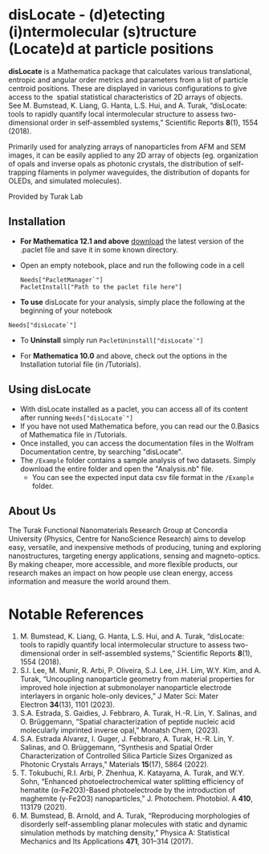  # disLocate  - (d)etecting (i)ntermolecular (s)tructure (Locate)d at particle positions

**disLocate** is a Mathematica package that calculates various translational, entropic and angular order metrics and parameters from a list of particle centroid positions. These are displayed in various configurations to give access to the  spatial statistical characteristics of 2D arrays of objects.  
See M. Bumstead, K. Liang, G. Hanta, L.S. Hui, and A. Turak, “disLocate: tools to rapidly quantify local intermolecular structure to assess two-dimensional order in self-assembled systems,” Scientific Reports **8**(1), 1554 (2018).

Primarily used for analyzing arrays of nanoparticles from AFM and SEM images, it can be easily applied to any 2D array of objects (eg. organization of opals and inverse opals as photonic crystals, the distribution of self-trapping filaments in polymer waveguides, the distribution of dopants for OLEDs, and simulated molecules).

Provided by Turak Lab

## Installation
 - **For Mathematica 12.1 and above** [download](https://github.com/MstislavKeldysh/disLocate/tree/main) the latest version of the .paclet file and save it in some known directory.
 - Open an empty notebook, place and run the following code in a cell
	 ```
	 Needs["PacletManager`"]
	 PacletInstall["Path to the paclet file here"]
	```

- **To use** disLocate for your analysis, simply place the following at the beginning of your notebook
```
Needs["disLocate`"]
```

- To **Uninstall** simply run ```PacletUninstall["disLocate`"]  ```

- For **Mathematica 10.0** and above, check out the options in the Installation tutorial file (in /Tutorials).

## Using disLocate 
- With disLocate installed as a paclet, you can access all of its content after running ```Needs["disLocate`"]```
- If you have not used Mathematica before, you can read our the 0.Basics of Mathematica file in /Tutorials. 
- Once installed, you can access the documentation files in the Wolfram Documentation centre, by searching "disLocate".
- The ``/Example`` folder contains a sample analysis of two datasets. Simply download the entire folder and open the "Analysis.nb" file.
	- You can see the expected input data csv file format in the ```/Example``` folder. 

## About Us
  
The Turak Functional Nanomaterials Research Group at Concordia University (Physics, Centre for NanoScience Research) aims to develop easy, versatile, and inexpensive methods of producing, tuning and exploring nanostructures, targeting energy applications, sensing and magneto-optics. By making cheaper, more accessible, and more flexible products, our research makes an impact on how people use clean energy, access information and measure the world around them.

# Notable References

1. M. Bumstead, K. Liang, G. Hanta, L.S. Hui, and A. Turak, “disLocate: tools to rapidly quantify local intermolecular structure to assess two-dimensional order in self-assembled systems,” Scientific Reports **8**(1), 1554 (2018).
2. S.I. Lee, M. Munir, R. Arbi, P. Oliveira, S.J. Lee, J.H. Lim, W.Y. Kim, and A. Turak, “Uncoupling nanoparticle geometry from material properties for improved hole injection at submonolayer nanoparticle electrode interlayers in organic hole-only devices,” J Mater Sci: Mater Electron **34**(13), 1101 (2023).
3. S.A. Estrada, S. Gaidies, J. Febbraro, A. Turak, H.-R. Lin, Y. Salinas, and O. Brüggemann, “Spatial characterization of peptide nucleic acid molecularly imprinted inverse opal,” Monatsh Chem, (2023).
4. S.A. Estrada Alvarez, I. Guger, J. Febbraro, A. Turak, H.-R. Lin, Y. Salinas, and O. Brüggemann, “Synthesis and Spatial Order Characterization of Controlled Silica Particle Sizes Organized as Photonic Crystals Arrays,” Materials **15**(17), 5864 (2022).
5. T. Tokubuchi, R.I. Arbi, P. Zhenhua, K. Katayama, A. Turak, and W.Y. Sohn, “Enhanced photoelectrochemical water splitting efficiency of hematite (α-Fe2O3)-Based photoelectrode by the introduction of maghemite (γ-Fe2O3) nanoparticles,” J. Photochem. Photobiol. A **410**, 113179 (2021).
6. M. Bumstead, B. Arnold, and A. Turak, “Reproducing morphologies of disorderly self-assembling planar molecules with static and dynamic simulation methods by matching density,” Physica A: Statistical Mechanics and Its Applications **471**, 301–314 (2017).